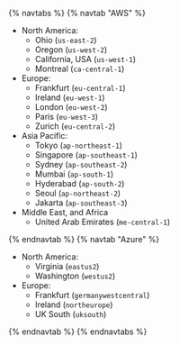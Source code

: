 {% navtabs %}
{% navtab "AWS" %}

* North America:
    * Ohio (`us-east-2`)
    * Oregon (`us-west-2`)
    * California, USA (`us-west-1`)
    * Montreal (`ca-central-1`)
* Europe:
    * Frankfurt (`eu-central-1`)
    * Ireland (`eu-west-1`)
    * London (`eu-west-2`)
    * Paris (`eu-west-3`)
    * Zurich (`eu-central-2`)
* Asia Pacific:
    * Tokyo (`ap-northeast-1`)
    * Singapore (`ap-southeast-1`)
    * Sydney (`ap-southeast-2`)
    * Mumbai (`ap-south-1`)
    * Hyderabad (`ap-south-2`)
    * Seoul (`ap-northeast-2`)
    * Jakarta (`ap-southeast-3`)
* Middle East, and Africa
    * United Arab Emirates (`me-central-1`)

{% endnavtab %}
{% navtab "Azure" %}

* North America:
    * Virginia (`eastus2`)
    * Washington (`westus2`)
* Europe:
    * Frankfurt (`germanywestcentral`)
    * Ireland (`northeurope`)
    * UK South (`uksouth`)

{% endnavtab %}
{% endnavtabs %}